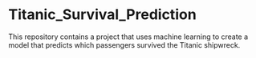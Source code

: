 # Titanic_Survival_Prediction
This repository contains a project that uses machine learning to create a model that predicts which passengers survived the Titanic shipwreck.
